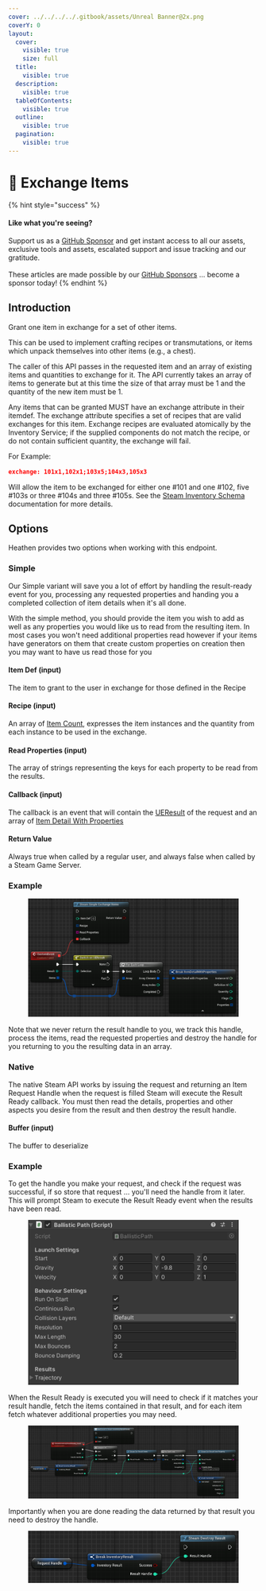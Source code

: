 ```yaml
---
cover: ../../../../.gitbook/assets/Unreal Banner@2x.png
coverY: 0
layout:
  cover:
    visible: true
    size: full
  title:
    visible: true
  description:
    visible: true
  tableOfContents:
    visible: true
  outline:
    visible: true
  pagination:
    visible: true
---
```


# 🔵 Exchange Items

{% hint style="success" %}
#### Like what you're seeing?

Support us as a [GitHub Sponsor](../../../../become-a-sponsor/) and get instant access to all our assets, exclusive tools and assets, escalated support and issue tracking and our gratitude.\
\
These articles are made possible by our [GitHub Sponsors](../../../../become-a-sponsor/) ... become a sponsor today!
{% endhint %}

## Introduction

Grant one item in exchange for a set of other items.

This can be used to implement crafting recipes or transmutations, or items which unpack themselves into other items (e.g., a chest).

The caller of this API passes in the requested item and an array of existing items and quantities to exchange for it. The API currently takes an array of items to generate but at this time the size of that array must be 1 and the quantity of the new item must be 1.

Any items that can be granted MUST have an exchange attribute in their itemdef. The exchange attribute specifies a set of recipes that are valid exchanges for this item. Exchange recipes are evaluated atomically by the Inventory Service; if the supplied components do not match the recipe, or do not contain sufficient quantity, the exchange will fail.

For Example:

```json
exchange: 101x1,102x1;103x5;104x3,105x3
```

Will allow the item to be exchanged for either one #101 and one #102, five #103s or three #104s and three #105s. See the [Steam Inventory Schema](https://partner.steamgames.com/doc/features/inventory/schema) documentation for more details.

## Options

Heathen provides two options when working with this endpoint.

### Simple

Our Simple variant will save you a lot of effort by handling the result-ready event for you, processing any requested properties and handing you a completed collection of item details when it's all done.

With the simple method, you should provide the item you wish to add as well as any properties you would like us to read from the resulting item. In most cases you won't need additional properties read however if your items have generators on them that create custom properties on creation then you may want to have us read those for you

#### Item Def (input)

The item to grant to the user in exchange for those defined in the Recipe

#### Recipe (input)

An array of [Item Count](../types/item-count.md), expresses the item instances and the quantity from each instance to be used in the exchange.

#### Read Properties (input)

The array of strings representing the keys for each property to be read from the results.&#x20;

#### Callback (input)

The callback is an event that will contain the [UEResult](../enumerators/ueresult.md) of the request and an array of [Item Detail With Properties](../types/item-detail-with-properties.md)

#### Return Value

Always true when called by a regular user, and always false when called by a Steam Game Server.

### Example

<figure><img src="../../../../.gitbook/assets/image (154).png" alt=""><figcaption></figcaption></figure>

Note that we never return the result handle to you, we track this handle, process the items, read the requested properties and destroy the handle for you returning to you the resulting data in an array.

### Native

The native Steam API works by issuing the request and returning an Item Request Handle when the request is filled Steam will execute the Result Ready callback. You must then read the details, properties and other aspects you desire from the result and then destroy the result handle.

#### Buffer (input)

The buffer to deserialize

### Example

To get the handle you make your request, and check if the request was successful, if so store that request ... you'll need the handle from it later. This will prompt Steam to execute the Result Ready event when the results have been read.

<figure><img src="../../../../.gitbook/assets/image (155).png" alt=""><figcaption></figcaption></figure>

When the Result Ready is executed you will need to check if it matches your result handle, fetch the items contained in that result, and for each item fetch whatever additional properties you may need.

<figure><img src="../../../../.gitbook/assets/image (186).png" alt=""><figcaption></figcaption></figure>

Importantly when you are done reading the data returned by that result you need to destroy the handle.

<figure><img src="../../../../.gitbook/assets/image (187).png" alt=""><figcaption></figcaption></figure>
